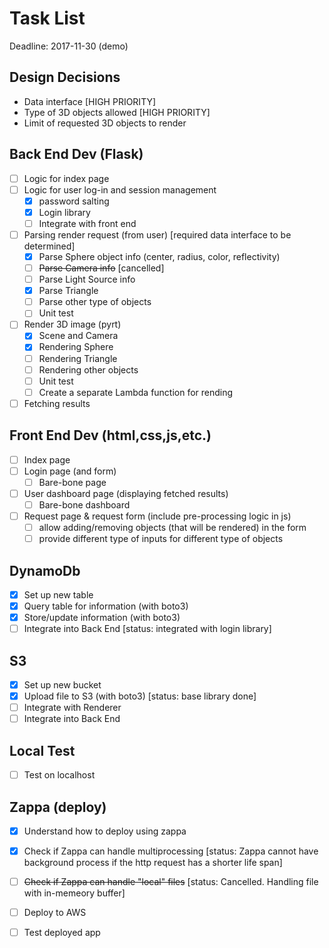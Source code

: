 # Task List

Deadline: 2017-11-30 (demo)

## Design Decisions
- Data interface [HIGH PRIORITY]
- Type of 3D objects allowed [HIGH PRIORITY]
- Limit of requested 3D objects to render

## Back End Dev (Flask)
- [ ] Logic for index page
- [ ] Logic for user log-in and session management 
	- [x] password salting
	- [x] Login library
	- [ ] Integrate with front end
- [ ] Parsing render request (from user) [required data interface to be determined]
  - [x] Parse Sphere object info (center, radius, color, reflectivity)
  - [ ] ~~Parse Camera info~~ [cancelled]
  - [ ] Parse Light Source info
  - [x] Parse Triangle
  - [ ] Parse other type of objects
  - [ ] Unit test
- [ ] Render 3D image (pyrt)
  - [x] Scene and Camera
  - [x] Rendering Sphere
  - [ ] Rendering Triangle
  - [ ] Rendering other objects
  - [ ] Unit test
  - [ ] Create a separate Lambda function for rending  
- [ ] Fetching results

## Front End Dev (html,css,js,etc.)
- [ ] Index page
- [ ] Login page (and form)
  - [ ] Bare-bone page
- [ ] User dashboard page (displaying fetched results)
  - [ ] Bare-bone dashboard
- [ ] Request page & request form (include pre-processing logic in js)
  - [ ] allow adding/removing objects (that will be rendered) in the form
  - [ ] provide different type of inputs for different type of objects

## DynamoDb
- [x] Set up new table
- [x] Query table for information (with boto3)
- [x] Store/update information (with boto3)
- [ ] Integrate into Back End [status: integrated with login library]

## S3
- [x] Set up new bucket
- [X] Upload file to S3 (with boto3) [status: base library done]
- [ ] Integrate with Renderer
- [ ] Integrate into Back End

## Local Test
- [ ] Test on localhost

## Zappa (deploy)
- [x] Understand how to deploy using zappa
- [x] Check if Zappa can handle multiprocessing [status: Zappa cannot have background process if the http request has a shorter life span]

- [ ] ~~Check if Zappa can handle "local" files~~ [status: Cancelled. Handling file with in-memeory buffer]
- [ ] Deploy to AWS
- [ ] Test deployed app

